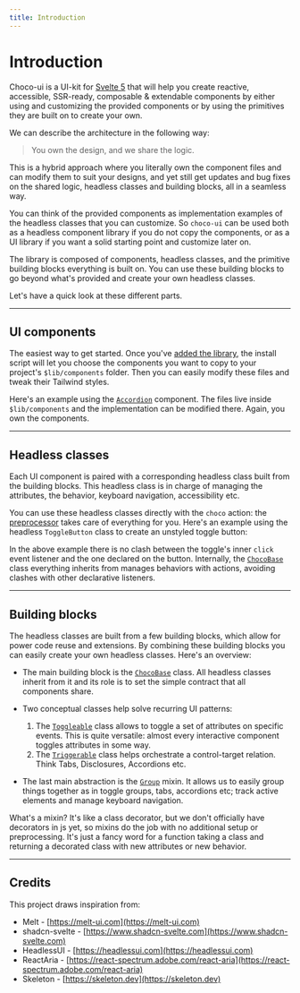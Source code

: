 ```yaml
---
title: Introduction
---
```


<script lang="ts">
	import Highlighter from "$components/Highlighter.svelte";
	import Demo from "$components/Demo.svelte";
</script>

# Introduction

Choco-ui is a UI-kit for [Svelte 5](https://svelte.dev/) that will help you create reactive, accessible, SSR-ready, composable & extendable components by either using and customizing the provided components or by using the primitives they are built on to create your own.

We can describe the architecture in the following way:
> You own the design, and we share the logic.

This is a hybrid approach where you literally own the component files and can modify them to suit your designs, and yet still get updates and bug fixes on the shared logic, headless classes and building blocks, all in a seamless way.

You can think of the provided components as implementation examples of the headless classes that you can customize. So `choco-ui` can be used both as a headless component library if you do not copy the components, or as a UI library if you want a solid starting point and customize later on.

The library is composed of components, headless classes, and the primitive building blocks everything is built on. You can use these building blocks to go beyond what's provided and create your own headless classes.

Let's have a quick look at these different parts.

---

## UI components

The easiest way to get started. Once you've [added the library](/guides/getting-started), the install script will let you choose the components you want to copy to your project's `$lib/components` folder. Then you can easily modify these files and tweak their Tailwind styles.

Here's an example using the [`Accordion`](/) component. The files live inside `$lib/components` and the implementation can be modified there. Again, you own the components.

<Demo file="component.svelte" />

---

## Headless classes

Each UI component is paired with a corresponding headless class built from the building blocks. This headless class is in charge of managing the attributes, the behavior, keyboard navigation, accessibility etc.

You can use these headless classes directly with the `choco` action: the [preprocessor](/guides/preprocessor) takes care of everything for you. Here's an example using the headless `ToggleButton` class to create an unstyled toggle button:

<Demo file="./headless.svelte" value="code" />

In the above example there is no clash between the toggle's inner `click` event listener and the one declared on the button. Internally, the [`ChocoBase`](/blocks/chocobase) class everything inherits from manages behaviors with actions, avoiding clashes with other declarative listeners.

---

## Building blocks

The headless classes are built from a few building blocks, which allow for power code reuse and extensions. By combining these building blocks you can easily create your own headless classes. Here's an overview:

- The main building block is the [`ChocoBase`](/blocks/chocobase) class. All headless classes inherit from it and its role is to set the simple contract that all components share.

- Two conceptual classes help solve recurring UI patterns:
  1. The [`Toggleable`](/blocks/toggleable) class allows to toggle a set of attributes on specific events. This is quite versatile: almost every interactive component toggles attributes in some way.
  2. The [`Triggerable`](/blocks/triggerable) class helps orchestrate a control-target relation. Think Tabs, Disclosures, Accordions etc.

- The last main abstraction is the [`Group`](/blocks/group) mixin. It allows us to easily group things together as in toggle groups, tabs, accordions etc; track active elements and manage keyboard navigation.

What's a mixin? It's like a class decorator, but we don't officially have decorators in js yet, so mixins do the job with no additional setup or preprocessing. It's just a fancy word for a function taking a class and returning a decorated class with new attributes or new behavior.

---

## Credits

This project draws inspiration from:

- Melt - [https://melt-ui.com](https://melt-ui.com)
- shadcn-svelte - [https://www.shadcn-svelte.com](https://www.shadcn-svelte.com)
- HeadlessUI - [https://headlessui.com](https://headlessui.com)
- ReactAria - [https://react-spectrum.adobe.com/react-aria](https://react-spectrum.adobe.com/react-aria)
- Skeleton - [https://skeleton.dev](https://skeleton.dev)